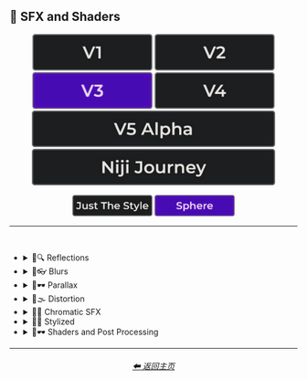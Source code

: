 <h2>🌈 SFX and Shaders</h2>

<div align="center">

[<img src="/Images/Repo_Parts/Buttons/Version_Buttons/button_version_V1_inactive.webp?raw=true" alt="MidJourney V1" height="64" />](/Pages/MJ_V1/Style_Pages/Sphere/SFX_and_Shaders.md)
[<img src="/Images/Repo_Parts/Buttons/Version_Buttons/button_version_V2_inactive.webp?raw=true" alt="MidJourney V2" height="64" />](/Pages/MJ_V2/Style_Pages/Sphere/SFX_and_Shaders.md)
[<img src="/Images/Repo_Parts/Buttons/Version_Buttons/button_version_V3_active.webp?raw=true" alt="MidJourney V3" height="64" />](/Pages/MJ_V3/Style_Pages/Sphere/SFX_and_Shaders.md)
[<img src="/Images/Repo_Parts/Buttons/Version_Buttons/button_version_V4_inactive.webp?raw=true" alt="MidJourney V4" height="64" />](/Pages/MJ_V4/Style_Pages/Just_The_Style/SFX_and_Shaders.md)
<br>
[<img src="/Images/Repo_Parts/Buttons/Version_Buttons/button_version_V5_Alpha_inactive_half.webp?raw=true" alt="MidJourney V5" height="64" />](/Pages/MJ_V5/Style_Pages/Just_The_Style/SFX_and_Shaders.md)
[<img src="/Images/Repo_Parts/Buttons/Version_Buttons/button_version_niji_inactive_half.webp?raw=true" alt="Niji Journey" height="64" />](/Pages/Niji_Journey/Style_Pages/SFX_and_Shaders.md)

[<img src="/Images/Repo_Parts/Buttons/Image_Type_Buttons/button_just_the_style_inactive.webp?raw=true" alt="Just The Style" width="140.5" />](/Pages/MJ_V3/Style_Pages/Just_The_Style/SFX_and_Shaders.md)
[<img src="/Images/Repo_Parts/Buttons/Image_Type_Buttons/button_sphere_active.webp?raw=true" alt="Sphere" width="140.5" />](/Pages/MJ_V3/Style_Pages/Sphere/SFX_and_Shaders.md)

</div>

<hr>
<br>


- <details><summary>🌈🔍 Reflections</summary><p><div align="center">

	| Ray Tracing Reflections | Lumen Reflections | Screen Space Reflections |
	| :-: | :-: | :-: |
	| <img src="/Images/MJ_V3/MidJourney_Styles_(sphere)/sphere_Ray_Tracing_Reflections.webp?raw=true" width="256" /> | <img src="/Images/MJ_V3/MidJourney_Styles_(sphere)/sphere_Lumen_Reflections.webp?raw=true" width="256" /> | <img src="/Images/MJ_V3/MidJourney_Styles_(sphere)/sphere_Screen_Space_Reflections.webp?raw=true" width="256" /> |
	
	<br>
	
	| Diffraction Grading |
	| :-: |
	| <img src="/Images/MJ_V3/MidJourney_Styles_(sphere)/sphere_Diffraction_Grading.webp?raw=true" width="256" /> |

	<br>

	| Reflection in a Puddle | Water Reflection |
	| :-: | :-: |
	| <img src="/Images/MJ_V3/MidJourney_Styles_(sphere)/Wave_10/sphere_Reflection_in_a_puddle.webp?raw=true" width="256" /> | <img src="/Images/MJ_V3/MidJourney_Styles_(sphere)/Wave_10/sphere_Water_Reflection.webp?raw=true" width="256" /> |

	</div></p></details>



- <details><summary>🌈👓 Blurs</summary><p><div align="center">

	| Blur | Blurred |
	| :-: | :-: |
	| <img src="/Images/MJ_V3/MidJourney_Styles_(sphere)/Wave_13/sphere_Blur.webp?raw=true" width="256" /> | <img src="/Images/MJ_V3/MidJourney_Styles_(sphere)/Wave_13/sphere_Blurred.webp?raw=true" width="256" /> |

	<br>

	| Blurry | Blur Effect | Tilt Blur |
	| :-: | :-: | :-: |
	| <img src="/Images/MJ_V3/MidJourney_Styles_(sphere)/sphere_Blurry.webp?raw=true" width="256" /> | <img src="/Images/MJ_V3/MidJourney_Styles_(sphere)/sphere_Blur_Effect.webp?raw=true" width="256" /> | <img src="/Images/MJ_V3/MidJourney_Styles_(sphere)/sphere_Tilt_Blur.webp?raw=true" width="256" /> |

	<br>

	| Surface-Blur | Radial-Blur | Gaussian-Blur |
    | :-: | :-: | :-: |
    | <img src="/Images/MJ_V3/MidJourney_Styles_(sphere)/sphere_Surface-Blur.webp?raw=true" width="256" /> | <img src="/Images/MJ_V3/MidJourney_Styles_(sphere)/sphere_Radial-Blur.webp?raw=true" width="256" /> | <img src="/Images/MJ_V3/MidJourney_Styles_(sphere)/sphere_Gaussian-Blur.webp?raw=true" width="256" /> |

    <br>

	| Motion | Motion-Blur | Drifting |
	| :-: | :-: | :-: |
	| <img src="/Images/MJ_V3/MidJourney_Styles_(sphere)/Wave_13/sphere_Motion.webp?raw=true" width="256" /> | <img src="/Images/MJ_V3/MidJourney_Styles_(sphere)/sphere_Motion-Blur.webp?raw=true" width="256" /> | <img src="/Images/MJ_V3/MidJourney_Styles_(sphere)/Wave_14/sphere_Drifting.webp?raw=true" width="256" /> |

    <br>

    | Field-Blur |
    | :-: |
    | <img src="/Images/MJ_V3/MidJourney_Styles_(sphere)/sphere_Field-Blur.webp?raw=true" width="256" /> |

	</div></p></details>


- <details><summary>🌈🕶 Parallax</summary><p><div align="center">

	| Parallax |
	| :-: |
	| <img src="/Images/MJ_V3/MidJourney_Styles_(sphere)/sphere_Parallax.webp?raw=true" width="256" /> |
	
	<br>
	
	| Anaglyph |
	| :-: |
	| <img src="/Images/MJ_V3/MidJourney_Styles_(sphere)/sphere_Anaglyph.webp?raw=true" width="256" /> |

	<br>

	| Multiscopy | Autostereoscopy | Stereoscopy |
	| :-: | :-: | :-: |
	| <img src="/Images/MJ_V3/MidJourney_Styles_(sphere)/sphere_Multiscopy.webp?raw=true" width="256" /> | <img src="/Images/MJ_V3/MidJourney_Styles_(sphere)/sphere_Autostereoscopy.webp?raw=true" width="256" /> | <img src="/Images/MJ_V3/MidJourney_Styles_(sphere)/sphere_Stereoscopy.webp?raw=true" width="256" /> |
	
	</div></p></details>


- <details><summary>🌈🌫 Distortion</summary><p><div align="center">

	| Distortion | Phase Distortion |
	| :-: | :-: |
	| <img src="/Images/MJ_V3/MidJourney_Styles_(sphere)/sphere_Distortion.webp?raw=true" width="256" /> | <img src="/Images/MJ_V3/MidJourney_Styles_(sphere)/sphere_Phase_Distortion.webp?raw=true" width="256" /> |

	<br>
	
	| Barrel Distortion | Radial Distortion |
	| :-: | :-: |
	| <img src="/Images/MJ_V3/MidJourney_Styles_(sphere)/sphere_Barrel_Distortion.webp?raw=true" width="256" /> | <img src="/Images/MJ_V3/MidJourney_Styles_(sphere)/sphere_Radial_Distortion.webp?raw=true" width="256" /> |
	
	<br>
	
	| Amplitude Distortion | Harmonic Distortion | Frequency Response Distortion |
	| :-: | :-: | :-: |
	| <img src="/Images/MJ_V3/MidJourney_Styles_(sphere)/sphere_Amplitude_Distortion.webp?raw=true" width="256" /> | <img src="/Images/MJ_V3/MidJourney_Styles_(sphere)/sphere_Harmonic_Distortion.webp?raw=true" width="256" /> | <img src="/Images/MJ_V3/MidJourney_Styles_(sphere)/sphere_Frequency_Response_Distortion.webp?raw=true" width="256" /> |
	
	<br>
	
	| Group Delay Distortion | Pincushion Distortion | Mustache Distortion |
	| :-: | :-: | :-: |
	| <img src="/Images/MJ_V3/MidJourney_Styles_(sphere)/sphere_Group_Delay_Distortion.webp?raw=true" width="256" /> | <img src="/Images/MJ_V3/MidJourney_Styles_(sphere)/sphere_Pincushion_Distortion.webp?raw=true" width="256" /> | <img src="/Images/MJ_V3/MidJourney_Styles_(sphere)/sphere_Mustache_Distortion.webp?raw=true" width="256" /> |

	<br>

	| Morph | Morphing |
	| :-: | :-: |
	| <img src="/Images/MJ_V3/MidJourney_Styles_(sphere)/sphere_Morph.webp?raw=true" width="256" /> | <img src="/Images/MJ_V3/MidJourney_Styles_(sphere)/sphere_Morphing.webp?raw=true" width="256" /> |
	
	<br>
	
	| Interlace | Interlaced |
	| :-: | :-: |
	| <img src="/Images/MJ_V3/MidJourney_Styles_(sphere)/sphere_Interlace.webp?raw=true" width="256" /> | <img src="/Images/MJ_V3/MidJourney_Styles_(sphere)/sphere_Interlaced.webp?raw=true" width="256" /> |

	<br>

	| Lenticular | Continuous Droste | Tornadic |
	| :-: | :-: | :-: |
	| <img src="/Images/MJ_V3/MidJourney_Styles_(sphere)/sphere_Lenticular.webp?raw=true" width="256" /> | <img src="/Images/MJ_V3/MidJourney_Styles_(sphere)/sphere_Continuous_Droste.webp?raw=true" width="256" /> | <img src="/Images/MJ_V3/MidJourney_Styles_(sphere)/sphere_Tornadic.webp?raw=true" width="256" /> |
	
	</div></p></details>


- <details><summary>🌈🎨 Chromatic SFX</summary><p><div align="center">

	| Chromatic Aberration | RGB Displacement | Spherical Aberration |
	| :-: | :-: | :-: |
	| <img src="/Images/MJ_V3/MidJourney_Styles_(sphere)/sphere_Chromatic_Aberration.webp?raw=true" width="256" /> | <img src="/Images/MJ_V3/MidJourney_Styles_(sphere)/sphere_RGB_Displacement.webp?raw=true" width="256" /> | <img src="/Images/MJ_V3/MidJourney_Styles_(sphere)/sphere_Spherical_Aberration.webp?raw=true" width="256" /> |

	<br>

	| Harris Shutter |
	| :-: |
	| <img src="/Images/MJ_V3/MidJourney_Styles_(sphere)/sphere_Harris_Shutter.webp?raw=true" width="256" /> |

	</div></p></details>


- <details><summary>🌈💫 Stylized</summary><p><div align="center">

	| Color Banding |
	| :-: |
	| <img src="/Images/MJ_V3/MidJourney_Styles_(sphere)/sphere_Color_Banding.webp?raw=true" width="256" /> |
	
	<br>
	
	| Scan Lines | Edge Detection |
	| :-: | :-: |
	| <img src="/Images/MJ_V3/MidJourney_Styles_(sphere)/sphere_Scan_Lines.webp?raw=true" width="256" /> | <img src="/Images/MJ_V3/MidJourney_Styles_(sphere)/sphere_Edge_Detection.webp?raw=true" width="256" /> |

	<br>

	| Posterization | Quantization |
	| :-: | :-: |
	| <img src="/Images/MJ_V3/MidJourney_Styles_(sphere)/sphere_Posterization.webp?raw=true" width="256" /> | <img src="/Images/MJ_V3/MidJourney_Styles_(sphere)/sphere_Quantization.webp?raw=true" width="256" /> |

	<br>
	
	| Sobel Operator | Convolution Matrix |
	| :-: | :-: |
	| <img src="/Images/MJ_V3/MidJourney_Styles_(sphere)/sphere_Sobel_Operator.webp?raw=true" width="256" /> | <img src="/Images/MJ_V3/MidJourney_Styles_(sphere)/sphere_Convolution_Matrix.webp?raw=true" width="256" /> |

	<br>

	| Moire Patterns | Twisted Rays |
	| :-: | :-: |
	| <img src="/Images/MJ_V3/MidJourney_Styles_(sphere)/sphere_Moire_Patterns.webp?raw=true" width="256" /> | <img src="/Images/MJ_V3/MidJourney_Styles_(sphere)/sphere_Twisted_Rays.webp?raw=true" width="256" /> |

	<br>

	| Quantum-Wavetracing | Sabattier Effect |
	| :-: | :-: |
	| <img src="/Images/MJ_V3/MidJourney_Styles_(sphere)/sphere_Quantum-Wavetracing.webp?raw=true" width="256" /> | <img src="/Images/MJ_V3/MidJourney_Styles_(sphere)/sphere_Sabattier_Effect.webp?raw=true" width="256" /> |

	<br>
	
	| Textured |
	| :-: |
	| <img src="/Images/MJ_V3/MidJourney_Styles_(sphere)/sphere_Textured.webp?raw=true" width="256" /> |

	<br>

	| Glowing Edges |
	| :-: |
	| <img src="/Images/MJ_V3/MidJourney_Styles_(sphere)/sphere_Glowing_Edges.webp?raw=true" width="256" /> |

	<br>

	| Tessellated | Emboss | Starburst |
	| :-: | :-: | :-: |
	| <img src="/Images/MJ_V3/MidJourney_Styles_(sphere)/sphere_Tessellated.webp?raw=true" width="256" /> | <img src="/Images/MJ_V3/MidJourney_Styles_(sphere)/sphere_Emboss.webp?raw=true" width="256" /> | <img src="/Images/MJ_V3/MidJourney_Styles_(sphere)/sphere_Starburst.webp?raw=true" width="256" /> |

	<br>

	| Cropped | Sharpened |
	| :-: | :-: |
	| <img src="/Images/MJ_V3/MidJourney_Styles_(sphere)/sphere_Cropped.webp?raw=true" width="256" /> | <img src="/Images/MJ_V3/MidJourney_Styles_(sphere)/sphere_Sharpened.webp?raw=true" width="256" /> |

	<br>
	
	| Dilate | Erode |
	| :-: | :-: |
	| <img src="/Images/MJ_V3/MidJourney_Styles_(sphere)/sphere_Dilate.webp?raw=true" width="256" /> | <img src="/Images/MJ_V3/MidJourney_Styles_(sphere)/sphere_Erode.webp?raw=true" width="256" /> |

	<br>
	
	| Smudged | Mordancage |
	| :-: | :-: |
	| <img src="/Images/MJ_V3/MidJourney_Styles_(sphere)/sphere_Smudged.webp?raw=true" width="256" /> | <img src="/Images/MJ_V3/MidJourney_Styles_(sphere)/sphere_Mordancage.webp?raw=true" width="256" /> |

	<br>
	
	| Recursion | Repetition |
	| :-: | :-: |
	| <img src="/Images/MJ_V3/MidJourney_Styles_(sphere)/sphere_Recursion.webp?raw=true" width="256" /> | <img src="/Images/MJ_V3/MidJourney_Styles_(sphere)/sphere_Repetition.webp?raw=true" width="256" /> |
	
	<br>
	
	| Tracers |
	| :-: |
	| <img src="/Images/MJ_V3/MidJourney_Styles_(sphere)/sphere_Tracers.webp?raw=true" width="256" /> |

	<br>

	| Volume | Oscillation |
	| :-: | :-: |
	| <img src="/Images/MJ_V3/MidJourney_Styles_(sphere)/Wave_14/sphere_Volume.webp?raw=true" width="256" /> | <img src="/Images/MJ_V3/MidJourney_Styles_(sphere)/Wave_14/sphere_Oscillation.webp?raw=true" width="256" /> |
	
	</div></p></details>


- <details><summary>🌈🕶 Shaders and Post Processing</summary><p><div align="center">

	| Ray Traced | Ray Tracing Ambient Occlusion | RTX |
	| :-: | :-: | :-: |
	| <img src="/Images/MJ_V3/MidJourney_Styles_(sphere)/sphere_Ray_Traced.webp?raw=true" width="256" /> | <img src="/Images/MJ_V3/MidJourney_Styles_(sphere)/sphere_Ray_Tracing_Ambient_Occlusion.webp?raw=true" width="256" /> | <img src="/Images/MJ_V3/MidJourney_Styles_(sphere)/sphere_RTX.webp?raw=true" width="256" /> |
	
	<br>

	| Shaders | OpenGL-Shaders | GLSL-Shaders |
	| :-: | :-: | :-: |
	| <img src="/Images/MJ_V3/MidJourney_Styles_(sphere)/sphere_Shaders.webp?raw=true" width="256" /> | <img src="/Images/MJ_V3/MidJourney_Styles_(sphere)/sphere_OpenGL-Shaders.webp?raw=true" width="256" /> | <img src="/Images/MJ_V3/MidJourney_Styles_(sphere)/sphere_GLSL-Shaders.webp?raw=true" width="256" /> |
	
	<br>

	| Anti-Aliasing | FXAA | TXAA |
	| :-: | :-: | :-: |
	| <img src="/Images/MJ_V3/MidJourney_Styles_(sphere)/sphere_Anti-Aliasing.webp?raw=true" width="256" /> | <img src="/Images/MJ_V3/MidJourney_Styles_(sphere)/sphere_FXAA.webp?raw=true" width="256" /> | <img src="/Images/MJ_V3/MidJourney_Styles_(sphere)/sphere_TXAA.webp?raw=true" width="256" /> |
	
	<br>
	
	| Sharpen | Spot-Healing | Digitally Enhanced |
	| :-: | :-: | :-: |
	| <img src="/Images/MJ_V3/MidJourney_Styles_(sphere)/sphere_Sharpen.webp?raw=true" width="256" /> | <img src="/Images/MJ_V3/MidJourney_Styles_(sphere)/sphere_Spot-Healing.webp?raw=true" width="256" /> | <img src="/Images/MJ_V3/MidJourney_Styles_(sphere)/sphere_Digitally_Enhanced.webp?raw=true" width="256" /> |

	<br>

	| Post Processing | Post-Processing | Post-Production |
	| :-: | :-: | :-: |
	| <img src="/Images/MJ_V3/MidJourney_Styles_(sphere)/sphere_Post_Processing.webp?raw=true" width="256" /> | <img src="/Images/MJ_V3/MidJourney_Styles_(sphere)/Wave_13/sphere_Post-Processing.webp?raw=true" width="256" /> | <img src="/Images/MJ_V3/MidJourney_Styles_(sphere)/sphere_Post-Production.webp?raw=true" width="256" /> |

	<br>
	
	| Haze | Volumetric Haze |
	| :-: | :-: |
	| <img src="/Images/MJ_V3/MidJourney_Styles_(sphere)/sphere_Haze.webp?raw=true" width="256" /> | <img src="/Images/MJ_V3/MidJourney_Styles_(sphere)/sphere_Volumetric_Haze.webp?raw=true" width="256" /> |

	<br>

	| Tone Mapping |
	| :-: |
	| <img src="/Images/MJ_V3/MidJourney_Styles_(sphere)/sphere_Tone_Mapping.webp?raw=true" width="256" /> |
	
	<br>
	
	| VFX | SFX | CGI |
	| :-: | :-: | :-: |
	| <img src="/Images/MJ_V3/MidJourney_Styles_(sphere)/sphere_VFX.webp?raw=true" width="256" /> | <img src="/Images/MJ_V3/MidJourney_Styles_(sphere)/sphere_SFX.webp?raw=true" width="256" /> | <img src="/Images/MJ_V3/MidJourney_Styles_(sphere)/sphere_CGI.webp?raw=true" width="256" /> |

	<br>
	
	| SSAO | De-Noise |
	| :-: | :-: |
	| <img src="/Images/MJ_V3/MidJourney_Styles_(sphere)/sphere_SSAO.webp?raw=true" width="256" /> | <img src="/Images/MJ_V3/MidJourney_Styles_(sphere)/sphere_De-Noise.webp?raw=true" width="256" /> |


	<br>
	
	| Flat Shading | Gouraud Shading | Phong Shading |
	| :-: | :-: | :-: |
	| <img src="/Images/MJ_V3/MidJourney_Styles_(sphere)/sphere_Flat_Shading.webp?raw=true" width="256" /> | <img src="/Images/MJ_V3/MidJourney_Styles_(sphere)/sphere_Gouraud_Shading.webp?raw=true" width="256" /> | <img src="/Images/MJ_V3/MidJourney_Styles_(sphere)/sphere_Phong_Shading.webp?raw=true" width="256" /> |
	
	<br>
	
	| Cel Shading | Gooch Shading |
	| :-: | :-: |
	| <img src="/Images/MJ_V3/MidJourney_Styles_(sphere)/sphere_Cel_Shading.webp?raw=true" width="256" /> | <img src="/Images/MJ_V3/MidJourney_Styles_(sphere)/sphere_Gooch_Shading.webp?raw=true" width="256" /> |

	</div></p></details>


<hr><!--------------->
<div align="center">
<h6><a href="/README.md">⬅ 返回主页</a></h6>
</div>